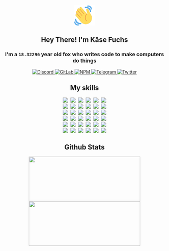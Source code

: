 <div><p align=center><img src=./resources/images/wave.gif width=64px height=64px></p><h2 align=center>Hey There! I'm Käse Fuchs</h2><h3 align=center>I'm a <code>18.32296</code> year old fox who writes code to make computers do things</h3><p align=center><a href=https://discord.com/users/507526681125322772><img alt=Discord src="https://img.shields.io/badge/Discord-5865F2?logo=discord&logoColor=white&style=flat-square#6d1ca832de390c3c4e3858c0c93a0463"> </a><a href=https://gitlab.com/kasefuchs><img alt=GitLab src="https://img.shields.io/badge/GitLab-330F63?logo=gitlab&logoColor=white&style=flat-square#6d1ca832de390c3c4e3858c0c93a0463"> </a><a href=https://npmjs.com/~kasefuchs><img alt=NPM src="https://img.shields.io/badge/NPM-CB3837?logo=npm&logoColor=white&style=flat-square#6d1ca832de390c3c4e3858c0c93a0463"> </a><a href=https://t.me/kasefuchs><img alt=Telegram src="https://img.shields.io/badge/Telegram-2CA5E0?logo=telegram&logoColor=white&style=flat-square#6d1ca832de390c3c4e3858c0c93a0463"> </a><a href=https://twitter.com/kasefuchs><img alt=Twitter src="https://img.shields.io/badge/Twitter-1DA1F2?logo=twitter&logoColor=white&style=flat-square#6d1ca832de390c3c4e3858c0c93a0463"></a></p><h2 align=center>My skills</h2><p align=center><a href=https://aws.amazon.com/ ><picture><source srcset="https://skillicons.dev/icons?i=aws&theme=dark#6d1ca832de390c3c4e3858c0c93a0463" media="(prefers-color-scheme: dark)"><source srcset="https://skillicons.dev/icons?i=aws&theme=light#6d1ca832de390c3c4e3858c0c93a0463" media="(prefers-color-scheme: light), (prefers-color-scheme: no-preference)"><img src="https://skillicons.dev/icons?i=aws&theme=light#6d1ca832de390c3c4e3858c0c93a0463"></picture></a>&nbsp;&nbsp;<a href=https://en.wikipedia.org/wiki/Bash_(Unix_shell)><picture><source srcset="https://skillicons.dev/icons?i=bash&theme=dark#6d1ca832de390c3c4e3858c0c93a0463" media="(prefers-color-scheme: dark)"><source srcset="https://skillicons.dev/icons?i=bash&theme=light#6d1ca832de390c3c4e3858c0c93a0463" media="(prefers-color-scheme: light), (prefers-color-scheme: no-preference)"><img src="https://skillicons.dev/icons?i=bash&theme=light#6d1ca832de390c3c4e3858c0c93a0463"></picture></a>&nbsp;&nbsp;<a href=https://discord.com/developers/docs><picture><source srcset="https://skillicons.dev/icons?i=bots&theme=dark#6d1ca832de390c3c4e3858c0c93a0463" media="(prefers-color-scheme: dark)"><source srcset="https://skillicons.dev/icons?i=bots&theme=light#6d1ca832de390c3c4e3858c0c93a0463" media="(prefers-color-scheme: light), (prefers-color-scheme: no-preference)"><img src="https://skillicons.dev/icons?i=bots&theme=light#6d1ca832de390c3c4e3858c0c93a0463"></picture></a>&nbsp;&nbsp;<a href=https://www.cloudflare.com/ ><picture><source srcset="https://skillicons.dev/icons?i=cloudflare&theme=dark#6d1ca832de390c3c4e3858c0c93a0463" media="(prefers-color-scheme: dark)"><source srcset="https://skillicons.dev/icons?i=cloudflare&theme=light#6d1ca832de390c3c4e3858c0c93a0463" media="(prefers-color-scheme: light), (prefers-color-scheme: no-preference)"><img src="https://skillicons.dev/icons?i=cloudflare&theme=light#6d1ca832de390c3c4e3858c0c93a0463"></picture></a>&nbsp;&nbsp;<a href=https://en.wikipedia.org/wiki/CSS><picture><source srcset="https://skillicons.dev/icons?i=css&theme=dark#6d1ca832de390c3c4e3858c0c93a0463" media="(prefers-color-scheme: dark)"><source srcset="https://skillicons.dev/icons?i=css&theme=light#6d1ca832de390c3c4e3858c0c93a0463" media="(prefers-color-scheme: light), (prefers-color-scheme: no-preference)"><img src="https://skillicons.dev/icons?i=css&theme=light#6d1ca832de390c3c4e3858c0c93a0463"></picture></a>&nbsp;&nbsp;<a href=https://www.docker.com/ ><picture><source srcset="https://skillicons.dev/icons?i=docker&theme=dark#6d1ca832de390c3c4e3858c0c93a0463" media="(prefers-color-scheme: dark)"><source srcset="https://skillicons.dev/icons?i=docker&theme=light#6d1ca832de390c3c4e3858c0c93a0463" media="(prefers-color-scheme: light), (prefers-color-scheme: no-preference)"><img src="https://skillicons.dev/icons?i=docker&theme=light#6d1ca832de390c3c4e3858c0c93a0463"></picture></a><br><a href=https://www.electronjs.org/ ><picture><source srcset="https://skillicons.dev/icons?i=electron&theme=dark#6d1ca832de390c3c4e3858c0c93a0463" media="(prefers-color-scheme: dark)"><source srcset="https://skillicons.dev/icons?i=electron&theme=light#6d1ca832de390c3c4e3858c0c93a0463" media="(prefers-color-scheme: light), (prefers-color-scheme: no-preference)"><img src="https://skillicons.dev/icons?i=electron&theme=light#6d1ca832de390c3c4e3858c0c93a0463"></picture></a>&nbsp;&nbsp;<a href=https://expressjs.com/ ><picture><source srcset="https://skillicons.dev/icons?i=express&theme=dark#6d1ca832de390c3c4e3858c0c93a0463" media="(prefers-color-scheme: dark)"><source srcset="https://skillicons.dev/icons?i=express&theme=light#6d1ca832de390c3c4e3858c0c93a0463" media="(prefers-color-scheme: light), (prefers-color-scheme: no-preference)"><img src="https://skillicons.dev/icons?i=express&theme=light#6d1ca832de390c3c4e3858c0c93a0463"></picture></a>&nbsp;&nbsp;<a href=https://www.figma.com/ ><picture><source srcset="https://skillicons.dev/icons?i=figma&theme=dark#6d1ca832de390c3c4e3858c0c93a0463" media="(prefers-color-scheme: dark)"><source srcset="https://skillicons.dev/icons?i=figma&theme=light#6d1ca832de390c3c4e3858c0c93a0463" media="(prefers-color-scheme: light), (prefers-color-scheme: no-preference)"><img src="https://skillicons.dev/icons?i=figma&theme=light#6d1ca832de390c3c4e3858c0c93a0463"></picture></a>&nbsp;&nbsp;<a href=https://firebase.google.com/ ><picture><source srcset="https://skillicons.dev/icons?i=firebase&theme=dark#6d1ca832de390c3c4e3858c0c93a0463" media="(prefers-color-scheme: dark)"><source srcset="https://skillicons.dev/icons?i=firebase&theme=light#6d1ca832de390c3c4e3858c0c93a0463" media="(prefers-color-scheme: light), (prefers-color-scheme: no-preference)"><img src="https://skillicons.dev/icons?i=firebase&theme=light#6d1ca832de390c3c4e3858c0c93a0463"></picture></a>&nbsp;&nbsp;<a href=https://flask.palletsprojects.com/ ><picture><source srcset="https://skillicons.dev/icons?i=flask&theme=dark#6d1ca832de390c3c4e3858c0c93a0463" media="(prefers-color-scheme: dark)"><source srcset="https://skillicons.dev/icons?i=flask&theme=light#6d1ca832de390c3c4e3858c0c93a0463" media="(prefers-color-scheme: light), (prefers-color-scheme: no-preference)"><img src="https://skillicons.dev/icons?i=flask&theme=light#6d1ca832de390c3c4e3858c0c93a0463"></picture></a>&nbsp;&nbsp;<a href=https://cloud.google.com/ ><picture><source srcset="https://skillicons.dev/icons?i=gcp&theme=dark#6d1ca832de390c3c4e3858c0c93a0463" media="(prefers-color-scheme: dark)"><source srcset="https://skillicons.dev/icons?i=gcp&theme=light#6d1ca832de390c3c4e3858c0c93a0463" media="(prefers-color-scheme: light), (prefers-color-scheme: no-preference)"><img src="https://skillicons.dev/icons?i=gcp&theme=light#6d1ca832de390c3c4e3858c0c93a0463"></picture></a><br><a href=https://git-scm.com/ ><picture><source srcset="https://skillicons.dev/icons?i=git&theme=dark#6d1ca832de390c3c4e3858c0c93a0463" media="(prefers-color-scheme: dark)"><source srcset="https://skillicons.dev/icons?i=git&theme=light#6d1ca832de390c3c4e3858c0c93a0463" media="(prefers-color-scheme: light), (prefers-color-scheme: no-preference)"><img src="https://skillicons.dev/icons?i=git&theme=light#6d1ca832de390c3c4e3858c0c93a0463"></picture></a>&nbsp;&nbsp;<a href=https://github.com/ ><picture><source srcset="https://skillicons.dev/icons?i=github&theme=dark#6d1ca832de390c3c4e3858c0c93a0463" media="(prefers-color-scheme: dark)"><source srcset="https://skillicons.dev/icons?i=github&theme=light#6d1ca832de390c3c4e3858c0c93a0463" media="(prefers-color-scheme: light), (prefers-color-scheme: no-preference)"><img src="https://skillicons.dev/icons?i=github&theme=light#6d1ca832de390c3c4e3858c0c93a0463"></picture></a>&nbsp;&nbsp;<a href=https://gitlab.com/ ><picture><source srcset="https://skillicons.dev/icons?i=gitlab&theme=dark#6d1ca832de390c3c4e3858c0c93a0463" media="(prefers-color-scheme: dark)"><source srcset="https://skillicons.dev/icons?i=gitlab&theme=light#6d1ca832de390c3c4e3858c0c93a0463" media="(prefers-color-scheme: light), (prefers-color-scheme: no-preference)"><img src="https://skillicons.dev/icons?i=gitlab&theme=light#6d1ca832de390c3c4e3858c0c93a0463"></picture></a>&nbsp;&nbsp;<a href=https://www.heroku.com/ ><picture><source srcset="https://skillicons.dev/icons?i=heroku&theme=dark#6d1ca832de390c3c4e3858c0c93a0463" media="(prefers-color-scheme: dark)"><source srcset="https://skillicons.dev/icons?i=heroku&theme=light#6d1ca832de390c3c4e3858c0c93a0463" media="(prefers-color-scheme: light), (prefers-color-scheme: no-preference)"><img src="https://skillicons.dev/icons?i=heroku&theme=light#6d1ca832de390c3c4e3858c0c93a0463"></picture></a>&nbsp;&nbsp;<a href=https://en.wikipedia.org/wiki/HTML><picture><source srcset="https://skillicons.dev/icons?i=html&theme=dark#6d1ca832de390c3c4e3858c0c93a0463" media="(prefers-color-scheme: dark)"><source srcset="https://skillicons.dev/icons?i=html&theme=light#6d1ca832de390c3c4e3858c0c93a0463" media="(prefers-color-scheme: light), (prefers-color-scheme: no-preference)"><img src="https://skillicons.dev/icons?i=html&theme=light#6d1ca832de390c3c4e3858c0c93a0463"></picture></a>&nbsp;&nbsp;<a href=https://en.wikipedia.org/wiki/JavaScript><picture><source srcset="https://skillicons.dev/icons?i=js&theme=dark#6d1ca832de390c3c4e3858c0c93a0463" media="(prefers-color-scheme: dark)"><source srcset="https://skillicons.dev/icons?i=js&theme=light#6d1ca832de390c3c4e3858c0c93a0463" media="(prefers-color-scheme: light), (prefers-color-scheme: no-preference)"><img src="https://skillicons.dev/icons?i=js&theme=light#6d1ca832de390c3c4e3858c0c93a0463"></picture></a><br><a href=https://en.wikipedia.org/wiki/Linux><picture><source srcset="https://skillicons.dev/icons?i=linux&theme=dark#6d1ca832de390c3c4e3858c0c93a0463" media="(prefers-color-scheme: dark)"><source srcset="https://skillicons.dev/icons?i=linux&theme=light#6d1ca832de390c3c4e3858c0c93a0463" media="(prefers-color-scheme: light), (prefers-color-scheme: no-preference)"><img src="https://skillicons.dev/icons?i=linux&theme=light#6d1ca832de390c3c4e3858c0c93a0463"></picture></a>&nbsp;&nbsp;<a href=https://mui.com/ ><picture><source srcset="https://skillicons.dev/icons?i=materialui&theme=dark#6d1ca832de390c3c4e3858c0c93a0463" media="(prefers-color-scheme: dark)"><source srcset="https://skillicons.dev/icons?i=materialui&theme=light#6d1ca832de390c3c4e3858c0c93a0463" media="(prefers-color-scheme: light), (prefers-color-scheme: no-preference)"><img src="https://skillicons.dev/icons?i=materialui&theme=light#6d1ca832de390c3c4e3858c0c93a0463"></picture></a>&nbsp;&nbsp;<a href=https://en.wikipedia.org/wiki/Markdown><picture><source srcset="https://skillicons.dev/icons?i=md&theme=dark#6d1ca832de390c3c4e3858c0c93a0463" media="(prefers-color-scheme: dark)"><source srcset="https://skillicons.dev/icons?i=md&theme=light#6d1ca832de390c3c4e3858c0c93a0463" media="(prefers-color-scheme: light), (prefers-color-scheme: no-preference)"><img src="https://skillicons.dev/icons?i=md&theme=light#6d1ca832de390c3c4e3858c0c93a0463"></picture></a>&nbsp;&nbsp;<a href=https://www.mongodb.com/ ><picture><source srcset="https://skillicons.dev/icons?i=mongodb&theme=dark#6d1ca832de390c3c4e3858c0c93a0463" media="(prefers-color-scheme: dark)"><source srcset="https://skillicons.dev/icons?i=mongodb&theme=light#6d1ca832de390c3c4e3858c0c93a0463" media="(prefers-color-scheme: light), (prefers-color-scheme: no-preference)"><img src="https://skillicons.dev/icons?i=mongodb&theme=light#6d1ca832de390c3c4e3858c0c93a0463"></picture></a>&nbsp;&nbsp;<a href=https://www.mysql.com/ ><picture><source srcset="https://skillicons.dev/icons?i=mysql&theme=dark#6d1ca832de390c3c4e3858c0c93a0463" media="(prefers-color-scheme: dark)"><source srcset="https://skillicons.dev/icons?i=mysql&theme=light#6d1ca832de390c3c4e3858c0c93a0463" media="(prefers-color-scheme: light), (prefers-color-scheme: no-preference)"><img src="https://skillicons.dev/icons?i=mysql&theme=light#6d1ca832de390c3c4e3858c0c93a0463"></picture></a>&nbsp;&nbsp;<a href=https://nextjs.org/ ><picture><source srcset="https://skillicons.dev/icons?i=nextjs&theme=dark#6d1ca832de390c3c4e3858c0c93a0463" media="(prefers-color-scheme: dark)"><source srcset="https://skillicons.dev/icons?i=nextjs&theme=light#6d1ca832de390c3c4e3858c0c93a0463" media="(prefers-color-scheme: light), (prefers-color-scheme: no-preference)"><img src="https://skillicons.dev/icons?i=nextjs&theme=light#6d1ca832de390c3c4e3858c0c93a0463"></picture></a><br><a href=https://nodejs.org/en/ ><picture><source srcset="https://skillicons.dev/icons?i=nodejs&theme=dark#6d1ca832de390c3c4e3858c0c93a0463" media="(prefers-color-scheme: dark)"><source srcset="https://skillicons.dev/icons?i=nodejs&theme=light#6d1ca832de390c3c4e3858c0c93a0463" media="(prefers-color-scheme: light), (prefers-color-scheme: no-preference)"><img src="https://skillicons.dev/icons?i=nodejs&theme=light#6d1ca832de390c3c4e3858c0c93a0463"></picture></a>&nbsp;&nbsp;<a href=https://www.postgresql.org/ ><picture><source srcset="https://skillicons.dev/icons?i=postgres&theme=dark#6d1ca832de390c3c4e3858c0c93a0463" media="(prefers-color-scheme: dark)"><source srcset="https://skillicons.dev/icons?i=postgres&theme=light#6d1ca832de390c3c4e3858c0c93a0463" media="(prefers-color-scheme: light), (prefers-color-scheme: no-preference)"><img src="https://skillicons.dev/icons?i=postgres&theme=light#6d1ca832de390c3c4e3858c0c93a0463"></picture></a>&nbsp;&nbsp;<a href=https://learn.microsoft.com/en-us/powershell/ ><picture><source srcset="https://skillicons.dev/icons?i=powershell&theme=dark#6d1ca832de390c3c4e3858c0c93a0463" media="(prefers-color-scheme: dark)"><source srcset="https://skillicons.dev/icons?i=powershell&theme=light#6d1ca832de390c3c4e3858c0c93a0463" media="(prefers-color-scheme: light), (prefers-color-scheme: no-preference)"><img src="https://skillicons.dev/icons?i=powershell&theme=light#6d1ca832de390c3c4e3858c0c93a0463"></picture></a>&nbsp;&nbsp;<a href=https://www.python.org/ ><picture><source srcset="https://skillicons.dev/icons?i=py&theme=dark#6d1ca832de390c3c4e3858c0c93a0463" media="(prefers-color-scheme: dark)"><source srcset="https://skillicons.dev/icons?i=py&theme=light#6d1ca832de390c3c4e3858c0c93a0463" media="(prefers-color-scheme: light), (prefers-color-scheme: no-preference)"><img src="https://skillicons.dev/icons?i=py&theme=light#6d1ca832de390c3c4e3858c0c93a0463"></picture></a>&nbsp;&nbsp;<a href=https://www.raspberrypi.org/ ><picture><source srcset="https://skillicons.dev/icons?i=raspberrypi&theme=dark#6d1ca832de390c3c4e3858c0c93a0463" media="(prefers-color-scheme: dark)"><source srcset="https://skillicons.dev/icons?i=raspberrypi&theme=light#6d1ca832de390c3c4e3858c0c93a0463" media="(prefers-color-scheme: light), (prefers-color-scheme: no-preference)"><img src="https://skillicons.dev/icons?i=raspberrypi&theme=light#6d1ca832de390c3c4e3858c0c93a0463"></picture></a>&nbsp;&nbsp;<a href=https://reactjs.org/ ><picture><source srcset="https://skillicons.dev/icons?i=react&theme=dark#6d1ca832de390c3c4e3858c0c93a0463" media="(prefers-color-scheme: dark)"><source srcset="https://skillicons.dev/icons?i=react&theme=light#6d1ca832de390c3c4e3858c0c93a0463" media="(prefers-color-scheme: light), (prefers-color-scheme: no-preference)"><img src="https://skillicons.dev/icons?i=react&theme=light#6d1ca832de390c3c4e3858c0c93a0463"></picture></a><br><a href=https://redux.js.org/ ><picture><source srcset="https://skillicons.dev/icons?i=redux&theme=dark#6d1ca832de390c3c4e3858c0c93a0463" media="(prefers-color-scheme: dark)"><source srcset="https://skillicons.dev/icons?i=redux&theme=light#6d1ca832de390c3c4e3858c0c93a0463" media="(prefers-color-scheme: light), (prefers-color-scheme: no-preference)"><img src="https://skillicons.dev/icons?i=redux&theme=light#6d1ca832de390c3c4e3858c0c93a0463"></picture></a>&nbsp;&nbsp;<a href=https://en.wikipedia.org/wiki/Regular_expression><picture><source srcset="https://skillicons.dev/icons?i=regex&theme=dark#6d1ca832de390c3c4e3858c0c93a0463" media="(prefers-color-scheme: dark)"><source srcset="https://skillicons.dev/icons?i=regex&theme=light#6d1ca832de390c3c4e3858c0c93a0463" media="(prefers-color-scheme: light), (prefers-color-scheme: no-preference)"><img src="https://skillicons.dev/icons?i=regex&theme=light#6d1ca832de390c3c4e3858c0c93a0463"></picture></a>&nbsp;&nbsp;<a href=https://en.wikipedia.org/wiki/Sass_(stylesheet_language)><picture><source srcset="https://skillicons.dev/icons?i=sass&theme=dark#6d1ca832de390c3c4e3858c0c93a0463" media="(prefers-color-scheme: dark)"><source srcset="https://skillicons.dev/icons?i=sass&theme=light#6d1ca832de390c3c4e3858c0c93a0463" media="(prefers-color-scheme: light), (prefers-color-scheme: no-preference)"><img src="https://skillicons.dev/icons?i=sass&theme=light#6d1ca832de390c3c4e3858c0c93a0463"></picture></a>&nbsp;&nbsp;<a href=https://www.typescriptlang.org/ ><picture><source srcset="https://skillicons.dev/icons?i=ts&theme=dark#6d1ca832de390c3c4e3858c0c93a0463" media="(prefers-color-scheme: dark)"><source srcset="https://skillicons.dev/icons?i=ts&theme=light#6d1ca832de390c3c4e3858c0c93a0463" media="(prefers-color-scheme: light), (prefers-color-scheme: no-preference)"><img src="https://skillicons.dev/icons?i=ts&theme=light#6d1ca832de390c3c4e3858c0c93a0463"></picture></a>&nbsp;&nbsp;<a href=https://unity.com/ ><picture><source srcset="https://skillicons.dev/icons?i=unity&theme=dark#6d1ca832de390c3c4e3858c0c93a0463" media="(prefers-color-scheme: dark)"><source srcset="https://skillicons.dev/icons?i=unity&theme=light#6d1ca832de390c3c4e3858c0c93a0463" media="(prefers-color-scheme: light), (prefers-color-scheme: no-preference)"><img src="https://skillicons.dev/icons?i=unity&theme=light#6d1ca832de390c3c4e3858c0c93a0463"></picture></a>&nbsp;&nbsp;<a href=https://workers.cloudflare.com/ ><picture><source srcset="https://skillicons.dev/icons?i=workers&theme=dark#6d1ca832de390c3c4e3858c0c93a0463" media="(prefers-color-scheme: dark)"><source srcset="https://skillicons.dev/icons?i=workers&theme=light#6d1ca832de390c3c4e3858c0c93a0463" media="(prefers-color-scheme: light), (prefers-color-scheme: no-preference)"><img src="https://skillicons.dev/icons?i=workers&theme=light#6d1ca832de390c3c4e3858c0c93a0463"></picture></a><br></p><h2 align=center>Github Stats</h2><p align=center><picture><source srcset="https://github-readme-stats-kasefuchs.vercel.app/api/?count_private=true&hide_border=true&hide_rank=true&line_height=20&hide_title=true&username=Kasefuchs&theme=dark#6d1ca832de390c3c4e3858c0c93a0463" media="(prefers-color-scheme: dark)"><source srcset="https://github-readme-stats-kasefuchs.vercel.app/api/?count_private=true&hide_border=true&hide_rank=true&line_height=20&hide_title=true&username=Kasefuchs&theme=light#6d1ca832de390c3c4e3858c0c93a0463" media="(prefers-color-scheme: light), (prefers-color-scheme: no-preference)"><img align=middle width=350 height=140 src="https://github-readme-stats-kasefuchs.vercel.app/api/?count_private=true&hide_border=true&hide_rank=true&line_height=20&hide_title=true&username=Kasefuchs&theme=light#6d1ca832de390c3c4e3858c0c93a0463"></picture><picture><source srcset="https://github-readme-stats-kasefuchs.vercel.app/api/top-langs/?count_private=true&hide_border=true&layout=compact&username=Kasefuchs&theme=dark#6d1ca832de390c3c4e3858c0c93a0463" media="(prefers-color-scheme: dark)"><source srcset="https://github-readme-stats-kasefuchs.vercel.app/api/top-langs/?count_private=true&hide_border=true&layout=compact&username=Kasefuchs&theme=light#6d1ca832de390c3c4e3858c0c93a0463" media="(prefers-color-scheme: light), (prefers-color-scheme: no-preference)"><img align=middle width=350 height=140 src="https://github-readme-stats-kasefuchs.vercel.app/api/top-langs/?count_private=true&hide_border=true&layout=compact&username=Kasefuchs&theme=light#6d1ca832de390c3c4e3858c0c93a0463"></picture></p><img src="https://hit.yhype.me/github/profile?user_id=64592097#6d1ca832de390c3c4e3858c0c93a0463" alt=""></div>